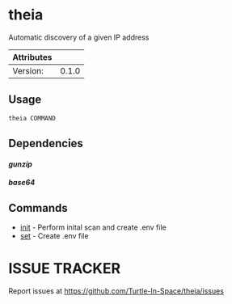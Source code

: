 # theia

Automatic discovery of a given IP address

| Attributes       | &nbsp;
|------------------|-------------
| Version:         | 0.1.0

## Usage

```bash
theia COMMAND
```

## Dependencies

#### *gunzip*



#### *base64*



## Commands

- [init](theia%20init.md) - Perform inital scan and create .env file
- [set](theia%20set.md) - Create .env file

# ISSUE TRACKER
Report issues at https://github.com/Turtle-In-Space/theia/issues
